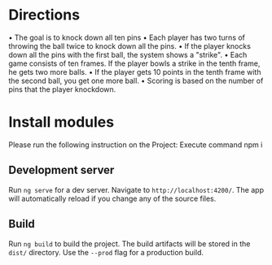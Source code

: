 # Directions

• The goal is to knock down all ten pins
• Each player has two turns of throwing the ball twice to knock down all the pins.
• If the player knocks down all the pins with the first ball, the system shows a  "strike".
• Each game consists of ten frames. If the player bowls a strike in the tenth frame, he gets two more balls.
• If the player gets 10 points in the tenth frame with the second ball, you get one more ball.
• Scoring is based on the number of pins that the player knockdown.

# Install modules

Please run the following instruction on the Project:
Execute command npm i

## Development server

Run `ng serve` for a dev server. Navigate to `http://localhost:4200/`. The app will automatically reload if you change any of the source files.

## Build

Run `ng build` to build the project. The build artifacts will be stored in the `dist/` directory. Use the `--prod` flag for a production build.


